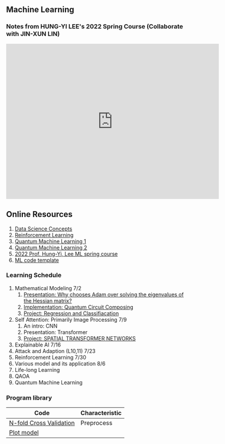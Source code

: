 ## Machine Learning
### Notes from HUNG-YI LEE's 2022 Spring Course (Collaborate with JIN-XUN LIN)
<iframe src="https://slides.com/spiderzoomx/deck-e7901d/embed" width="576" height="420" title="Machine Learning" scrolling="no" frameborder="0" webkitallowfullscreen mozallowfullscreen allowfullscreen></iframe>

## Online Resources
1. [Data Science Concepts](https://youtube.com/playlist?list=PLvcbYUQ5t0UH2MS_B6maLNJhK0jNyPJUY)
2. [Reinforcement Learning](https://youtube.com/playlist?list=PLMrJAkhIeNNQe1JXNvaFvURxGY4gE9k74)
3. [Quantum Machine Learning 1](https://youtube.com/playlist?list=PLOFEBzvs-VvqJwybFxkTiDzhf5E11p8BI)
4. [Quantum Machine Learning 2](https://youtube.com/playlist?list=PLmRxgFnCIhaMgvot-Xuym_hn69lmzIokg)
5. [2022 Prof. Hung-Yi, Lee ML spring course](https://speech.ee.ntu.edu.tw/~hylee/ml/2022-spring.php)
6. [ML code template](https://www.superdatascience.com/pages/%E4%B8%8B%E8%BD%BD%E6%95%B0%E6%8D%AE%E9%9B%86)

### Learning Schedule
1. Mathematical Modeling 7/2
   1. [Presentation: Why chooses Adam over solving the eigenvalues of the Hessian matrix?](MathModel.md)
   2. [Implementation: Quantum Circuit Composing](../CS/Quantum/Q_Circuit_Composing.md)
   3. [Project: Regression and Classifiacation](R_andC_Implementation.md)
2. Self Attention: Primarily Image Processing 7/9
   1. An intro: CNN
   2. Presentation: Transformer
   3. [Project: SPATIAL TRANSFORMER NETWORKS](Spatial.md)
3. Explainable AI 7/16
4. Attack and Adaption (L10,11) 7/23
5. Reinforcement Learning 7/30
6. Various model and its application 8/6
7. Life-long Learning
8. QAOA
9. Quantum Machine Learning


### Program library

|Code| Characteristic|
|-|-|
|[N-fold Cross Validation](Nfold.md)|Preprocess|
|[Plot model](https://zhuanlan.zhihu.com/p/37626738)|
